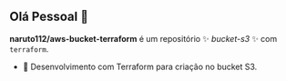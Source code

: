 ## Olá Pessoal 👋

**naruto112/aws-bucket-terraform** é um repositório ✨ _bucket-s3_ ✨ com  `terraform`.

- 🔭 Desenvolvimento com Terraform para criação no bucket S3.
